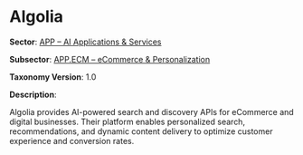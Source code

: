 # Algolia

**Sector**: [APP – AI Applications & Services](../taxonomy/app.md)

**Subsector**: [APP.ECM – eCommerce & Personalization](../taxonomy/app.ecm.md)

**Taxonomy Version**: 1.0

**Description**:

Algolia provides AI-powered search and discovery APIs for eCommerce and digital businesses. Their platform enables personalized search, recommendations, and dynamic content delivery to optimize customer experience and conversion rates. 
